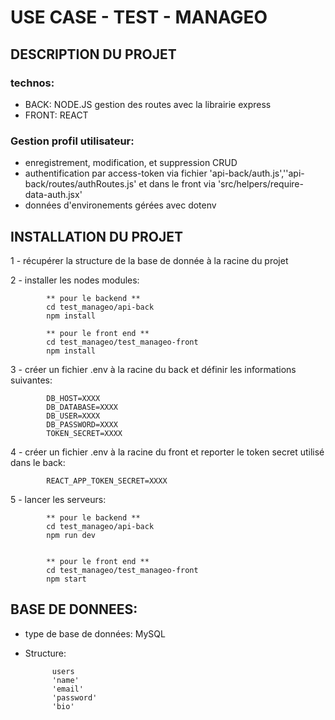 # USE CASE - TEST - MANAGEO



## DESCRIPTION DU PROJET

### technos:
- BACK:  NODE.JS gestion des routes  avec la librairie express
- FRONT:  REACT

### Gestion profil utilisateur:
- enregistrement, modification, et suppression CRUD
- authentification par access-token via fichier 'api-back/auth.js',''api-back/routes/authRoutes.js' et dans le front via 'src/helpers/require-data-auth.jsx'
- données d'environements gérées avec dotenv

  

## INSTALLATION DU PROJET

1 - récupérer la structure de la base de donnée à la racine du projet

2 - installer les nodes modules:

            ** pour le backend **
            cd test_manageo/api-back
            npm install
            
            ** pour le front end **
            cd test_manageo/test_manageo-front
            npm install


3 - créer un fichier .env à la racine du back et définir les informations suivantes:

            DB_HOST=XXXX
            DB_DATABASE=XXXX
            DB_USER=XXXX
            DB_PASSWORD=XXXX
            TOKEN_SECRET=XXXX
     


4 - créer un fichier .env à la racine du front et reporter le token secret utilisé dans le back:

            REACT_APP_TOKEN_SECRET=XXXX

5 - lancer les serveurs:

            ** pour le backend **
            cd test_manageo/api-back
            npm run dev


            ** pour le front end **
            cd test_manageo/test_manageo-front
            npm start
  
  


## BASE DE DONNEES:

- type de base de données: MySQL
- Structure:

            users
            'name'
            'email'
            'password'
            'bio'



